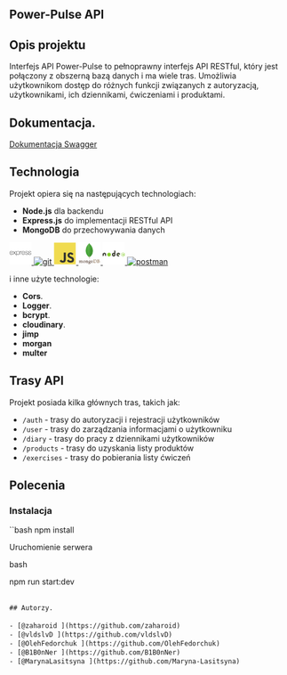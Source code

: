 ## Power-Pulse API

## Opis projektu

Interfejs API Power-Pulse to pełnoprawny interfejs API RESTful, który jest połączony z obszerną bazą danych i ma wiele tras. Umożliwia użytkownikom dostęp do różnych funkcji związanych z autoryzacją, użytkownikami, ich dziennikami, ćwiczeniami i produktami.

## Dokumentacja.

[Dokumentacja Swagger](https://powerpulse-171j.onrender.com/api-docs/)

## Technologia

Projekt opiera się na następujących technologiach:

- **Node.js** dla backendu
- **Express.js** do implementacji RESTful API
- **MongoDB** do przechowywania danych

<p align="left"> 
<a href="https://expressjs.com" target="_blank" rel="noreferrer"> 
<img src="https://raw.githubusercontent.com/devicons/devicon/master/icons/express/express-original-wordmark.svg" alt="express" width="40" height="40"/> </a> 
<a href="https://git-scm.com/" target="_blank" rel="noreferrer"> <img src="https://www.vectorlogo.zone/logos/git-scm/git-scm-icon.svg" alt="git" width="40" height="40"/> </a> 
<a href="https://developer.mozilla.org/en-US/docs/Web/JavaScript" target="_blank" rel="noreferrer"> <img src="https://raw.githubusercontent.com/devicons/devicon/master/icons/javascript/javascript-original.svg" alt="javascript" width="40" height="40"/> </a> 
<a href="https://www.mongodb.com/" target="_blank" rel="noreferrer"> <img src="https://raw.githubusercontent.com/devicons/devicon/master/icons/mongodb/mongodb-original-wordmark.svg" alt="mongodb" width="40" height="40"/> </a> 
<a href="https://nodejs.org" target="_blank" rel="noreferrer"> <img src="https://raw.githubusercontent.com/devicons/devicon/master/icons/nodejs/nodejs-original-wordmark.svg" alt="nodejs" width="40" height="40"/> </a> 
<a href="https://postman.com" target="_blank" rel="noreferrer"> <img src="https://www.vectorlogo.zone/logos/getpostman/getpostman-icon.svg" alt="postman" width="40" height="40"/> </a> </p>

i inne użyte technologie:

- **Cors**.
- **Logger**.
- **bcrypt**.
- **cloudinary**.
- **jimp**
- **morgan**
- **multer**

## Trasy API

Projekt posiada kilka głównych tras, takich jak:

- `/auth` - trasy do autoryzacji i rejestracji użytkowników
- `/user` - trasy do zarządzania informacjami o użytkowniku
- `/diary` - trasy do pracy z dziennikami użytkowników
- `/products` - trasy do uzyskania listy produktów
- `/exercises` - trasy do pobierania listy ćwiczeń

## Polecenia

### Instalacja

``bash
npm install

Uruchomienie serwera

bash

npm run start:dev

```

## Autorzy.

- [@zaharoid ](https://github.com/zaharoid)
- [@vldslvD ](https://github.com/vldslvD)
- [@OlehFedorchuk ](https://github.com/OlehFedorchuk)
- [@B1B0nNer ](https://github.com/B1B0nNer)
- [@MarynaLasitsyna ](https://github.com/Maryna-Lasitsyna)

```
